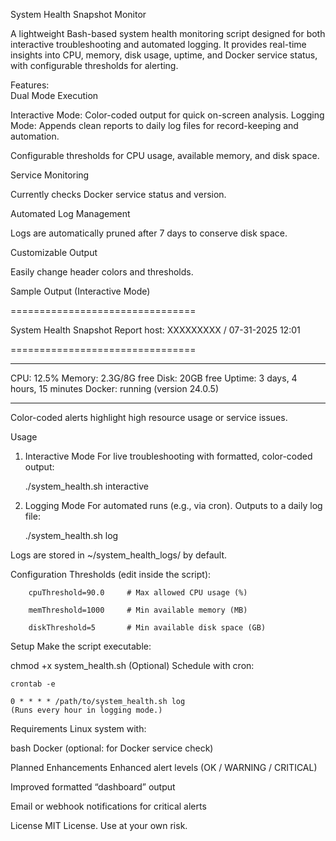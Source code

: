 System Health Snapshot Monitor

A lightweight Bash-based system health monitoring script designed for both interactive troubleshooting and automated logging.
It provides real-time insights into CPU, memory, disk usage, uptime, and Docker service status, with configurable thresholds for alerting.

Features:  
Dual Mode Execution

Interactive Mode: Color-coded output for quick on-screen analysis.
Logging Mode: Appends clean reports to daily log files for record-keeping and automation.

Configurable thresholds for CPU usage, available memory, and disk space.

Service Monitoring

Currently checks Docker service status and version.

Automated Log Management

Logs are automatically pruned after 7 days to conserve disk space.

Customizable Output

Easily change header colors and thresholds.

Sample Output (Interactive Mode)

================================

System Health Snapshot Report
host:  XXXXXXXXX  /  07-31-2025 12:01

================================
________________________________

CPU:      12.5%
Memory:   2.3G/8G free
Disk:     20GB free
Uptime:   3 days, 4 hours, 15 minutes
Docker:   running (version 24.0.5)
________________________________

Color-coded alerts highlight high resource usage or service issues.

Usage
1. Interactive Mode
For live troubleshooting with formatted, color-coded output:

    ./system_health.sh interactive

2. Logging Mode
For automated runs (e.g., via cron). Outputs to a daily log file:

    ./system_health.sh log

Logs are stored in ~/system_health_logs/ by default.

Configuration
Thresholds (edit inside the script):

        cpuThreshold=90.0     # Max allowed CPU usage (%)

        memThreshold=1000     # Min available memory (MB)

        diskThreshold=5       # Min available disk space (GB)

Setup
Make the script executable:

chmod +x system_health.sh
(Optional) Schedule with cron:

    crontab -e

    0 * * * * /path/to/system_health.sh log
    (Runs every hour in logging mode.)

Requirements
Linux system with:

bash
Docker (optional: for Docker service check)

Planned Enhancements
Enhanced alert levels (OK / WARNING / CRITICAL)

Improved formatted “dashboard” output

Email or webhook notifications for critical alerts

License
MIT License. Use at your own risk.
